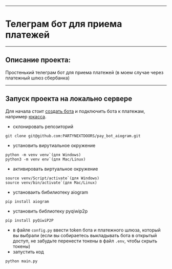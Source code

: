 
____

<h1 align="left" id="macropower-title">Телеграм бот для приема платежей</h1>

____

## Описание проекта:
Простенький телеграм бот для приема платежей (в моем случае через платежный шлюз сбербанка)

____

## Запуск проекта на локально сервере
Для начала стоит [создать бота](https://chatlabs.ru/botfather-instrukcziya-komandy-nastrojki/) и подключить бота к платежам, например [юкасса](https://yookassa.ru/docs/support/payments/onboarding/integration/cms-module/telegram).
+ склонировать репозиторий
```
git clone git@github.com:PARTYNEXTDOORS/pay_bot_aiogram.git
```
+ установить вирутиальное окружение
```
python -m venv venv`(для Windows)
python3 -m venv env`(для Mac/Linux)
```
+ активировать виртуальное окружение
```
source venv/Script/activate`(для Windows)
source venv/bin/activate`(для Mac/Linux)
```
+ установаить бибилиотеку aiogram
```
pip install aiogram
```
+ установить библиотеку pyqiwip2p
```
pip install pyQiwiP2P
```
+ в файле `config.py` ввести token бота и платежного шлюза, который вы выбрали (если вы собираетесь выкладывать бота в открытый доступ, не забудьте перенести токены в файл `.env`, чтобы скрыть токены)
+ запустить код
```
python main.py
```
